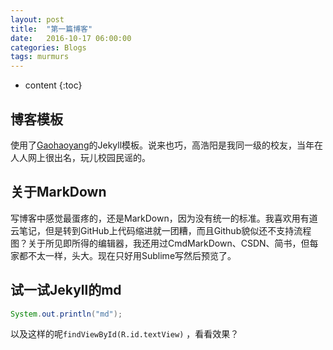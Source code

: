 ```yaml
---
layout: post
title:  "第一篇博客"
date:   2016-10-17 06:00:00
categories: Blogs
tags: murmurs
---
```


* content
{:toc}

## 博客模板

使用了[Gaohaoyang](https://github.com/Gaohaoyang)的Jekyll模板。说来也巧，高浩阳是我同一级的校友，当年在人人网上很出名，玩儿校园民谣的。




## 关于MarkDown

写博客中感觉最蛋疼的，还是MarkDown，因为没有统一的标准。我喜欢用有道云笔记，但是转到GitHub上代码缩进就一团糟，而且Github貌似还不支持流程图？关于所见即所得的编辑器，我还用过CmdMarkDown、CSDN、简书，但每家都不太一样，头大。现在只好用Sublime写然后预览了。

## 试一试Jekyll的md

``` java
System.out.println("md");
```

以及这样的呢```findViewById(R.id.textView)``` ，看看效果？

